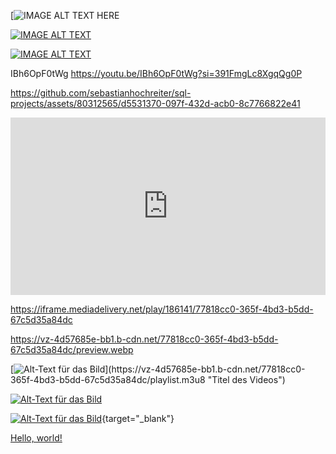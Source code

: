 [![IMAGE ALT TEXT HERE](https://img.youtube.com/vi/IBh6OpF0tWg)

[![IMAGE ALT TEXT](http://img.youtube.com/vi/IBh6OpF0tWg/0.jpg)](http://www.youtube.com/watch?v=IBh6OpF0tWg "Video Title")

[![IMAGE ALT TEXT](http://img.youtube.com/vi/IBh6OpF0tWg/maxresdefault.jpg)](http://www.youtube.com/watch?v=IBh6OpF0tWg "Video Title")

IBh6OpF0tWg
https://youtu.be/IBh6OpF0tWg?si=391FmgLc8XgqQg0P


https://github.com/sebastianhochreiter/sql-projects/assets/80312565/d5531370-097f-432d-acb0-8c7766822e41

<div style="position:relative;padding-top:56.25%;"><iframe src="https://iframe.mediadelivery.net/embed/186141/77818cc0-365f-4bd3-b5dd-67c5d35a84dc?autoplay=false&loop=false&muted=false&preload=true&responsive=true" loading="lazy" style="border:0;position:absolute;top:0;height:100%;width:100%;" allow="accelerometer;gyroscope;autoplay;encrypted-media;picture-in-picture;" allowfullscreen="true"></iframe></div>

https://iframe.mediadelivery.net/play/186141/77818cc0-365f-4bd3-b5dd-67c5d35a84dc


https://vz-4d57685e-bb1.b-cdn.net/77818cc0-365f-4bd3-b5dd-67c5d35a84dc/preview.webp

[![Alt-Text für das Bild]([https://vz-4d57685e-bb1.b-cdn.net/77818cc0-365f-4bd3-b5dd-67c5d35a84dc/thumbnail_22ffabdb.jpg](https://vz-4d57685e-bb1.b-cdn.net/77818cc0-365f-4bd3-b5dd-67c5d35a84dc/thumbnail_22ffabdb.jpg))](https://vz-4d57685e-bb1.b-cdn.net/77818cc0-365f-4bd3-b5dd-67c5d35a84dc/playlist.m3u8 "Titel des Videos")

[![Alt-Text für das Bild](https://vz-4d57685e-bb1.b-cdn.net/77818cc0-365f-4bd3-b5dd-67c5d35a84dc/thumbnail_22ffabdb.jpg)](https://iframe.mediadelivery.net/play/186141/77818cc0-365f-4bd3-b5dd-67c5d35a84dc "Titel des Videos")

[![Alt-Text für das Bild](https://img.youtube.com/vi/IBh6OpF0tWg/maxresdefault.jpg)](https://www.youtube.com/watch?v=IBh6OpF0tWg "Titel des Videos"){target="_blank"}

<a href="http://example.com/" target="_blank">Hello, world!</a>

